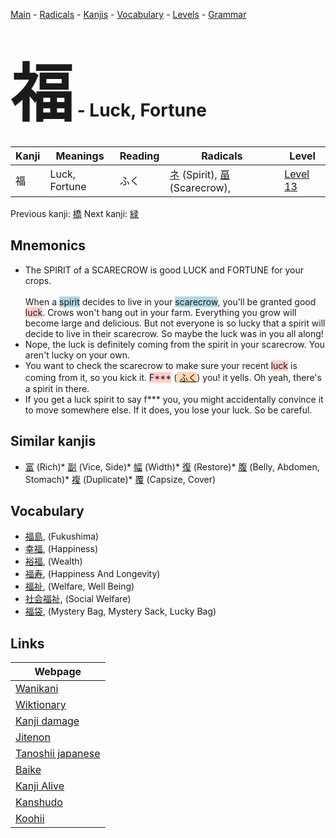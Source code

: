 <style> bigfont {font-size: 100px}</style>
[Main](../index.md) -
[Radicals](../radicals.md) -
[Kanjis](../kanjis.md) -
[Vocabulary](../vocabulary.md) -
[Levels](../levels.md) -
[Grammar](../grammar.md)
# <bigfont> 福</bigfont> - Luck, Fortune 

| Kanji | Meanings | Reading | Radicals | Level |
| --- | --- | --- | --- | --- |
| 福 | Luck, Fortune | ふく | [ネ](../radicals/ネ.md) (Spirit), [畐](../radicals/畐.md) (Scarecrow),  | [Level 13](../levels/wk_level13.md) |

Previous kanji: [橋](橋.md) Next kanji: [緑](緑.md) 

## Mnemonics
 * The SPIRIT of a SCARECROW is good LUCK and FORTUNE for your crops.<br><br>When a <span style="background-color:#ADD8E6"> spirit</span> decides to live in your <span style="background-color:#ADD8E6"> scarecrow</span>, you'll be granted good <span style="background-color:#ffcccb"> luck</span>. Crows won't hang out in your farm. Everything you grow will become large and delicious. But not everyone is so lucky that a spirit will decide to live in their scarecrow. So maybe the luck was in you all along!
* Nope, the luck is definitely coming from the spirit in your scarecrow. You aren't lucky on your own.
* You want to check the scarecrow to make sure your recent <span style="background-color:#ffcccb"> luck</span> is coming from it, so you kick it. <span style="background-color:#ffcccb"> F***</span> (<span style="background-color:#fed8b1"> [ふく](https://jisho.org/search/ふく)</span>) you! it yells. Oh yeah, there's a spirit in there.
* If you get a luck spirit to say f*** you, you might accidentally convince it to move somewhere else. If it does, you lose your luck. So be careful.


## Similar kanjis
 * [富](富.md) (Rich)* [副](副.md) (Vice, Side)* [幅](幅.md) (Width)* [復](復.md) (Restore)* [腹](腹.md) (Belly, Abdomen, Stomach)* [複](複.md) (Duplicate)* [覆](覆.md) (Capsize, Cover)


## Vocabulary
 * [福島](../vocabulary/福.md), (Fukushima)
* [幸福](../vocabulary/福.md), (Happiness)
* [裕福](../vocabulary/福.md), (Wealth)
* [福寿](../vocabulary/福.md), (Happiness And Longevity)
* [福祉](../vocabulary/福.md), (Welfare, Well Being)
* [社会福祉](../vocabulary/福.md), (Social Welfare)
* [福袋](../vocabulary/福.md), (Mystery Bag, Mystery Sack, Lucky Bag)



## Links 

| Webpage |
| --- |
| [Wanikani          ](https://www.wanikani.com/kanji/福) |
| [Wiktionary        ](https://en.wiktionary.org/wiki/福) |
| [Kanji damage      ](http://www.kanjidamage.com/kanji/search?utf8=✓&q=福) |
| [Jitenon           ](https://jitenon.com/kanji/福) |
| [Tanoshii japanese ](https://www.tanoshiijapanese.com/dictionary/kanji.cfm?k=福) |
| [Baike             ](https://baike.baidu.com/item/福) |
| [Kanji Alive       ](https://app.kanjialive.com/福) |
| [Kanshudo          ](https://www.kanshudo.com/searchmn?q=福) |
| [Koohii            ](https://kanji.koohii.com/study/kanji/福) |
